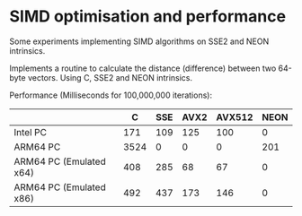 # SIMD optimisation and performance 

Some experiments implementing SIMD algorithms on SSE2 and NEON intrinsics.

Implements a routine to calculate the distance (difference) between two 64-byte vectors. Using C, SSE2 and NEON intrinsics.

Performance (Milliseconds for 100,000,000 iterations):

| | C   | SSE | AVX2 | AVX512 | NEON |
| --- | --- | --- | --- | --- | --- |
| Intel PC | 171 | 109 | 125 | 100 | 0 |
| ARM64 PC | 3524 | 0 | 0 | 0 | 201 |
| ARM64 PC (Emulated x64) | 408 | 285 | 68 | 67 | 0 |
| ARM64 PC (Emulated x86) | 492 | 437 | 173 | 146 | 0 |